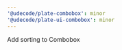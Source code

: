 ```yaml
---
'@udecode/plate-combobox': minor
'@udecode/plate-ui-combobox': minor
---
```


Add sorting to Combobox
